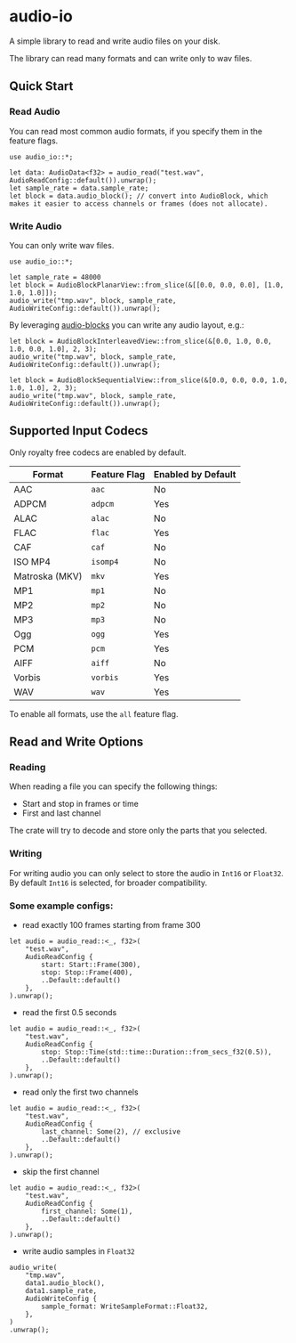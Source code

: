 # audio-io

A simple library to read and write audio files on your disk.

The library can read many formats and can write only to wav files.

## Quick Start

### Read Audio

You can read most common audio formats, if you specify them in the feature flags.

```rs,ignore
use audio_io::*;

let data: AudioData<f32> = audio_read("test.wav", AudioReadConfig::default()).unwrap();
let sample_rate = data.sample_rate;
let block = data.audio_block(); // convert into AudioBlock, which makes it easier to access channels or frames (does not allocate).
```

### Write Audio

You can only write wav files.

```rs,ignore
use audio_io::*;

let sample_rate = 48000
let block = AudioBlockPlanarView::from_slice(&[[0.0, 0.0, 0.0], [1.0, 1.0, 1.0]]);
audio_write("tmp.wav", block, sample_rate, AudioWriteConfig::default()).unwrap();
```

By leveraging [audio-blocks](https://crates.io/crates/audio-blocks) you can write any audio layout, e.g.:

```rs,ignore
let block = AudioBlockInterleavedView::from_slice(&[0.0, 1.0, 0.0, 1.0, 0.0, 1.0], 2, 3);
audio_write("tmp.wav", block, sample_rate, AudioWriteConfig::default()).unwrap();

let block = AudioBlockSequentialView::from_slice(&[0.0, 0.0, 0.0, 1.0, 1.0, 1.0], 2, 3);
audio_write("tmp.wav", block, sample_rate, AudioWriteConfig::default()).unwrap();
```

## Supported Input Codecs

Only royalty free codecs are enabled by default.

| Format | Feature Flag | Enabled by Default |
|--------|--------------|-------------------|
| AAC | `aac` | No |
| ADPCM | `adpcm` | Yes |
| ALAC | `alac` | No |
| FLAC | `flac` | Yes |
| CAF | `caf` | No |
| ISO MP4 | `isomp4` | No |
| Matroska (MKV) | `mkv` | Yes |
| MP1 | `mp1` | No |
| MP2 | `mp2` | No |
| MP3 | `mp3` | No |
| Ogg | `ogg` | Yes |
| PCM | `pcm` | Yes |
| AIFF | `aiff` | No |
| Vorbis | `vorbis` | Yes |
| WAV | `wav` | Yes |

To enable all formats, use the `all` feature flag.


## Read and Write Options

### Reading

When reading a file you can specify the following things:

- Start and stop in frames or time
- First and last channel

The crate will try to decode and store only the parts that you selected.

### Writing

For writing audio you can only select to store the audio in `Int16` or `Float32`.
By default `Int16` is selected, for broader compatibility.

### Some example configs:

- read exactly 100 frames starting from frame 300
```rs,ignore
let audio = audio_read::<_, f32>(
    "test.wav",
    AudioReadConfig {
        start: Start::Frame(300),
        stop: Stop::Frame(400),
        ..Default::default()
    },
).unwrap();
```

- read the first 0.5 seconds

```rs,ignore
let audio = audio_read::<_, f32>(
    "test.wav",
    AudioReadConfig {
        stop: Stop::Time(std::time::Duration::from_secs_f32(0.5)),
        ..Default::default()
    },
).unwrap();
```

- read only the first two channels

```rs,ignore
let audio = audio_read::<_, f32>(
    "test.wav",
    AudioReadConfig {
        last_channel: Some(2), // exclusive
        ..Default::default()
    },
).unwrap();
```

- skip the first channel

```rs,ignore
let audio = audio_read::<_, f32>(
    "test.wav",
    AudioReadConfig {
        first_channel: Some(1),
        ..Default::default()
    },
).unwrap();
```

- write audio samples in `Float32`

```rs,ignore
audio_write(
    "tmp.wav",
    data1.audio_block(),
    data1.sample_rate,
    AudioWriteConfig {
        sample_format: WriteSampleFormat::Float32,
    },
)
.unwrap();
```
